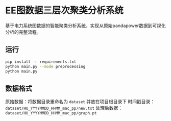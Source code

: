 # EE图数据三层次聚类分析系统

基于电力系统图数据的智能聚类分析系统，实现从原始pandapower数据到可视化分析的完整流程。

## 运行

```bash
pip install -r requirements.txt
python main.py --mode preprocessing
python main.py
```

## 数据格式

原始数据：将数据目录重命名为 `dataset` 并放在项目根目录下
时间戳目录：`dataset/HU_YYYYMMDD_HHMM_mac_pp/new.txt`
处理后数据：`dataset/HU_YYYYMMDD_HHMM_mac_pp/graph.pt`
